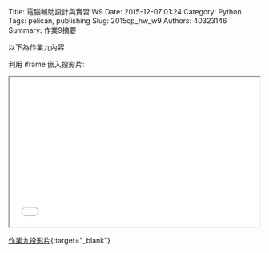 Title: 電腦輔助設計與實習 W9
Date: 2015-12-07 01:24
Category: Python
Tags: pelican, publishing
Slug: 2015cp_hw_w9
Authors: 40323146
Summary: 作業9摘要

以下為作業九內容

利用 iframe 嵌入投影片:

<iframe src="40323146_cp_w9_p.html" width="500" height="300"></iframe>

[作業九投影片](40323146_cp_w9_p.html){:target="_blank"}